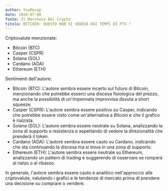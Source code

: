 ```yaml
---
author: YouRecap
date: 2024-07-08
fonte: Il Marchese Del Crypto
titolo: BITCOIN: QUESTO NON SI VEDEVA DAI TEMPI DI FTX !
---
```


Criptovalute menzionate:
- Bitcoin (BTC)
- Casper (CSPR)
- Solana (SOL)
- Cardano (ADA)
- Ethereum (ETH)

Sentimenti dell'autore:
- Bitcoin (BTC): L'autore sembra essere incerto sul futuro di Bitcoin, menzionando che potrebbe esserci una discesa fisiologica del prezzo, ma anche la possibilità di un'impennata improvvisa dovuta a short squeeze.
- Casper (CSPR): L'autore sembra essere positivo su Casper, indicando che potrebbe essere visto come un'alternativa a Bitcoin e che il grafico è rialzista.
- Solana (SOL): L'autore sembra essere neutrale su Solana, analizzando la zona di supporto e resistenza e aspettando di vedere la direzionalità che prenderà il token.
- Cardano (ADA): L'autore sembra essere cauto su Cardano, indicando che sta continuando la discesa ma si trova in una zona di supporto.
- Ethereum (ETH): L'autore sembra essere neutrale su Ethereum, analizzando un pattern di trading e suggerendo di osservare se romperà al rialzo o al ribasso.

In generale, l'autore sembra essere cauto e analitico nell'approccio alle criptovalute, valutando i grafici e le tendenze di mercato prima di prendere una decisione su comprare o vendere.
